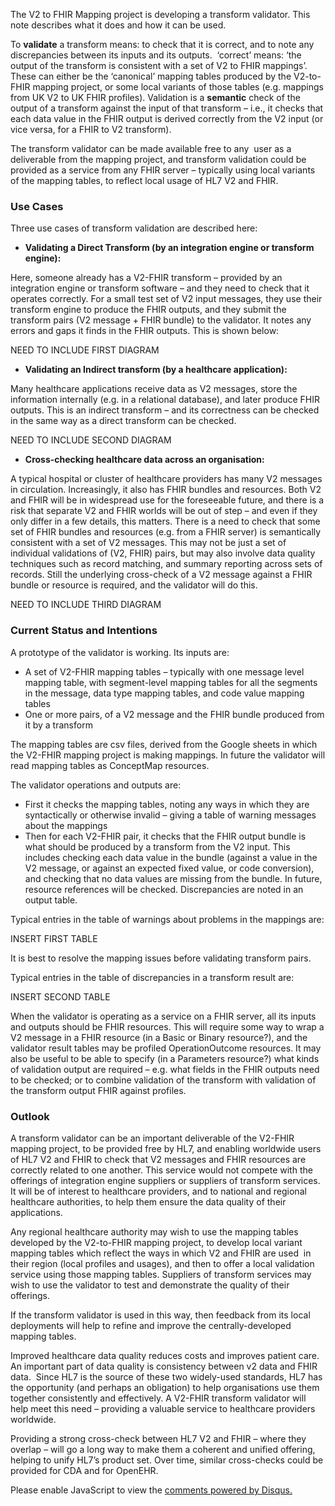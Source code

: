<!-- validation.md {% comment %}
*****************************************************************************************
*                            WARNING: DO NOT EDIT THIS FILE                             *
*                                                                                       *
* This file is generated by SUSHI. Any edits you make to this file will be overwritten. *
*                                                                                       *
* To change the contents of this file, edit the original source file at:                *
* ig-data\input\pagecontent\12_validation.md                                            *
*****************************************************************************************
{% endcomment %} -->
The V2 to FHIR Mapping project is developing a transform validator. This note describes what it does and how it can be used.

To <b>validate</b> a transform means: to check that it is correct, and to note any discrepancies between its inputs and its outputs. 
‘correct’ means: ‘the output of the transform is consistent with a set of V2 to FHIR mappings’. These can either be the ‘canonical’
mapping tables produced by the V2-to-FHIR mapping project, or some local variants of those tables (e.g. mappings from UK V2 to UK
FHIR profiles). Validation is a <b>semantic</b> check of the output of a transform against the input of that transform – i.e., it
checks that each data value in the FHIR output is derived correctly from the V2 input (or vice versa, for a FHIR to V2 transform).

The transform validator can be made available free to any  user as a deliverable from the mapping project, and transform validation
could be provided as a service from any FHIR server – typically using local variants of the mapping tables, to reflect local usage of
HL7 V2 and FHIR.

### Use Cases
Three use cases of transform validation are described here:

* <b>Validating a Direct Transform (by an integration engine or transform engine):</b>

Here, someone already has a V2-FHIR transform – provided by an integration engine or transform software – and they need to check
that it operates correctly. For a small test set of V2 input messages, they use their transform engine to produce the FHIR outputs,
and they submit the transform pairs (V2 message + FHIR bundle) to the validator. It notes any errors and gaps it finds in the FHIR
outputs. This is shown below:

NEED TO INCLUDE FIRST DIAGRAM

* <b>Validating an Indirect transform (by a healthcare application):</b>

Many healthcare applications receive data as V2 messages, store the information internally (e.g. in a relational database), and
later produce FHIR outputs. This is an indirect transform – and its correctness can be checked in the same way as a direct transform
can be checked.

NEED TO INCLUDE SECOND DIAGRAM

* <b>Cross-checking healthcare data across an organisation:</b>

A typical hospital or cluster of healthcare providers has many V2 messages in circulation. Increasingly, it also has FHIR bundles
and resources. Both V2 and FHIR will be in widespread use for the foreseeable future, and there is a risk that separate V2 and
FHIR worlds will be out of step – and even if they only differ in a few details, this matters. There is a need to check that some
set of FHIR bundles and resources (e.g. from a FHIR server) is semantically consistent with a set of V2 messages. This may not be
just a set of individual validations of (V2, FHIR) pairs, but may also involve data quality techniques such as record matching, and
summary reporting across sets of records. Still the underlying cross-check of a V2 message against a FHIR bundle or resource is
required, and the validator will do this.

NEED TO INCLUDE THIRD DIAGRAM

### Current Status and Intentions
A prototype of the validator is working. Its inputs are:

* A set of V2-FHIR mapping tables – typically with one message level mapping table, with segment-level mapping tables for all the
segments in the message, data type mapping tables, and code value mapping tables
* One or more pairs, of a V2 message and the FHIR bundle produced from it by a transform

The mapping tables are csv files, derived from the Google sheets in which the V2-FHIR mapping project is making mappings. In future
the validator will read mapping tables as ConceptMap resources.

The validator operations and outputs are:

* First it checks the mapping tables, noting any ways in which they are syntactically or otherwise invalid – giving a table of warning
messages about the mappings
* Then for each V2-FHIR pair, it checks that the FHIR output bundle is what should be produced by a transform from the V2 input.
This includes checking each data value in the bundle (against a value in the V2 message, or against an expected fixed value, or code
conversion), and checking that no data values are missing from the bundle. In future, resource references will be checked.
Discrepancies are noted in an output table.

Typical entries in the table of warnings about problems in the mappings are:

INSERT FIRST TABLE

It is best to resolve the mapping issues before validating transform pairs.

Typical entries in the table of discrepancies in a transform result are:

INSERT SECOND TABLE

When the validator is operating as a service on a FHIR server, all its inputs and outputs should be FHIR resources. This will require
some way to wrap a V2 message in a FHIR resource (in a Basic or Binary resource?), and the validator result tables may be profiled
OperationOutcome resources. It may also be useful to be able to specify (in a Parameters resource?) what kinds of validation output
are required – e.g. what fields in the FHIR outputs need to be checked; or to combine validation of the transform with validation of
the transform output FHIR against profiles.

### Outlook
A transform validator can be an important deliverable of the V2-FHIR mapping project, to be provided free by HL7, and enabling
worldwide users of HL7 V2 and FHIR to check that V2 messages and FHIR resources are correctly related to one another. This service
would not compete with the offerings of integration engine suppliers or suppliers of transform services. It will be of interest to
healthcare providers, and to national and regional healthcare authorities, to help them ensure the data quality of their applications.

Any regional healthcare authority may wish to use the mapping tables developed by the V2-to-FHIR mapping project, to develop local
variant mapping tables which reflect the ways in which V2 and FHIR are used  in their region (local profiles and usages), and then to
offer a local validation service using those mapping tables. Suppliers of transform services may wish to use the validator to test and
demonstrate the quality of their offerings.

If the transform validator is used in this way, then feedback from its local deployments will help to refine and improve the
centrally-developed mapping tables.

Improved healthcare data quality reduces costs and improves patient care. An important part of data quality is consistency between
v2 data and FHIR data.  Since HL7 is the source of these two widely-used standards, HL7 has the opportunity (and perhaps an obligation)
to help organisations use them together consistently and effectively. A V2-FHIR transform validator will help meet this need –
providing a valuable service to healthcare providers worldwide.

Providing a strong cross-check between HL7 V2 and FHIR – where they overlap – will go a long way to make them a coherent and unified
offering, helping to unify HL7’s product set. Over time, similar cross-checks could be provided for CDA and for OpenEHR.

<div id="disqus_thread"></div>
<script>
var disqus_config = function () {
this.page.url = "http://build.fhir.org.hl7/v2-to-fhir/branches/master/validation.html"; // Replace PAGE_URL with your page's canonical URL variable
this.page.identifier = this.page.url.substring(this.page.url.lastIndexOf("/")+1, this.page.url.lastIndexOf(".")); // Replace PAGE_IDENTIFIER with your page's unique identifier variable
};
(function() { // DON'T EDIT BELOW THIS LINE
var d = document, s = d.createElement('script');
s.src = 'https://v2-to-fhir.disqus.com/embed.js';
s.setAttribute('data-timestamp', +new Date());
(d.head || d.body).appendChild(s);
})();
</script>
<noscript>Please enable JavaScript to view the <a href="https://disqus.com/?ref_noscript">comments powered by Disqus.</a></noscript>

